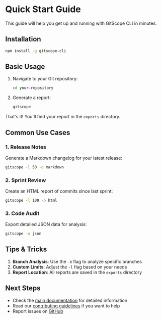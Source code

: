 # Quick Start Guide

This guide will help you get up and running with GitScope CLI in minutes.

## Installation

```bash
npm install -g gitscope-cli
```

## Basic Usage

1. Navigate to your Git repository:
   ```bash
   cd your-repository
   ```

2. Generate a report:
   ```bash
   gitscope
   ```

That's it! You'll find your report in the `exports` directory.

## Common Use Cases

### 1. Release Notes

Generate a Markdown changelog for your latest release:
```bash
gitscope -l 50 -o markdown
```

### 2. Sprint Review

Create an HTML report of commits since last sprint:
```bash
gitscope -l 100 -o html
```

### 3. Code Audit

Export detailed JSON data for analysis:
```bash
gitscope -o json
```

## Tips & Tricks

1. **Branch Analysis**: Use the `-b` flag to analyze specific branches
2. **Custom Limits**: Adjust the `-l` flag based on your needs
3. **Report Location**: All reports are saved in the `exports` directory

## Next Steps

- Check the [main documentation](index.md) for detailed information
- Read our [contributing guidelines](../CONTRIBUTING.md) if you want to help
- Report issues on [GitHub](https://github.com/NitinNair89/gitscope-cli/issues)
